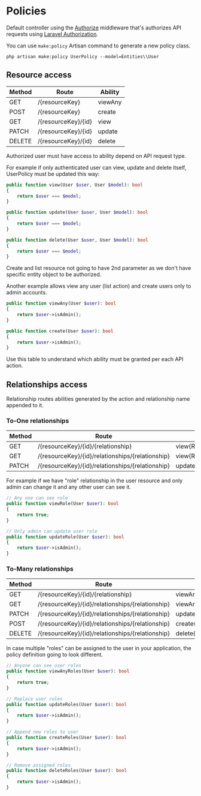 # Policies
Default controller using the [Authorize](../src/Default/Middleware/Authorize.php) middleware that's authorizes API requests using [Laravel Authorization](https://laravel.com/docs/authorization).

You can use `make:policy` Artisan command to generate a new policy class.

```shell
php artisan make:policy UserPolicy --model=Entities\\User
```

## Resource access
| Method | Route               | Ability |
|--------|---------------------|---------|
| GET    | /{resourceKey}      | viewAny |
| POST   | /{resourceKey}      | create  |
| GET    | /{resourceKey}/{id} | view    |
| PATCH  | /{resourceKey}/{id} | update  |
| DELETE | /{resourceKey}/{id} | delete  |

Authorized user must have access to ability depend on API request type.

For example if only authenticated user can view, update and delete itself, UserPolicy must be updated this way:
```php
public function view(User $user, User $model): bool
{
    return $user === $model;
}

public function update(User $user, User $model): bool
{
    return $user === $model;
}

public function delete(User $user, User $model): bool
{
    return $user === $model;
}
```

Create and list resource not going to have 2nd parameter as we don't have specific entity object to be authorized.

Another example allows view any user (list action) and create users only to admin accounts.
```php
public function viewAny(User $user): bool
{
    return $user->isAdmin();
}

public function create(User $user): bool
{
    return $user->isAdmin();
}
```

Use this table to understand which ability must be granted per each API action.

## Relationships access
Relationship routes abilities generated by the action and relationship name appended to it.

### To-One relationships
| Method | Route                                            | Ability              |
|--------|--------------------------------------------------|----------------------|
| GET    | /{resourceKey}/{id}/{relationship}               | view{Relationship}   |
| GET    | /{resourceKey}/{id}/relationships/{relationship} | view{Relationship}   |
| PATCH  | /{resourceKey}/{id}/relationships/{relationship} | update{Relationship} |

For example if we have "role" relationship in the user resource and only admin can change it and any other user can see it.
```php
// Any one can see role
public function viewRole(User $user): bool
{
    return true;
}

// Only admin can update user role
public function updateRole(User $user): bool
{
    return $user->isAdmin();
}
```

### To-Many relationships
| Method | Route                                            | Ability               |
|--------|--------------------------------------------------|-----------------------|
| GET    | /{resourceKey}/{id}/{relationship}               | viewAny{Relationship} |
| GET    | /{resourceKey}/{id}/relationships/{relationship} | viewAny{Relationship} |
| PATCH  | /{resourceKey}/{id}/relationships/{relationship} | update{Relationship}  |
| POST   | /{resourceKey}/{id}/relationships/{relationship} | create{Relationship}  |
| DELETE | /{resourceKey}/{id}/relationships/{relationship} | delete{Relationship}  |

In case multiple "roles" can be assigned to the user in your application, the policy definition going to look different.

```php
// Anyone can see user roles
public function viewAnyRoles(User $user): bool
{
    return true;
}

// Replace user roles
public function updateRoles(User $user): bool
{
    return $user->isAdmin();
}

// Append new roles to user
public function createRoles(User $user): bool
{
    return $user->isAdmin();
}

// Remove assigned roles
public function deleteRoles(User $user): bool
{
    return $user->isAdmin();
}
```
